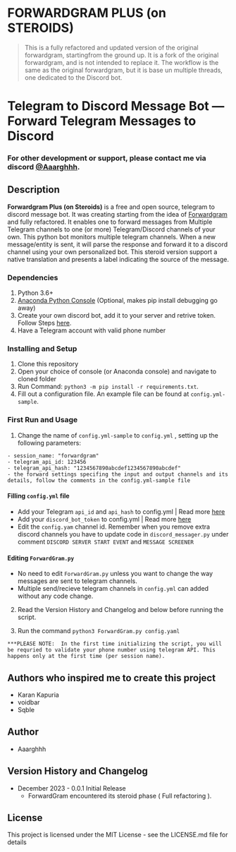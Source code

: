 # FORWARDGRAM PLUS (on STEROIDS)  


> This is a fully refactored and updated version of the original forwardgram, startingfrom the ground up. 
> It is a fork of the original forwardgram, and is not intended to replace it. 
> The workflow is the same as the original forwardgram, but it is base un multiple threads, one dedicated to the Discord bot.


# Telegram to Discord Message Bot — Forward Telegram Messages to Discord
### For other development or support, please contact me via discord  [@Aaarghhh](aaarghhh).


## Description
__Forwardgram Plus (on Steroids)__ is a free and open source, telegram to discord message bot. It was creating starting from the idea of [Forwardgram](https://github.com/kkapuria3/Telegram-To-Discord-Forward-Bot) and fully refactored. It enables one to forward messages from Multiple Telegram channels to one (or more) Telegram/Discord channels of your own. This python bot monitors multiple telegram channels. When a new message/entity is sent, it will parse the response and forward it to a discord channel using your own personalized bot. This steroid version support a native translation and presents a label indicating the source of the message.



### Dependencies

1. Python 3.6+ 
2. [Anaconda Python Console](https://www.anaconda.com/products/individual) (Optional, makes pip install debugging go away)
3. Create your own discord bot, add it to your server and retrive token. Follow Steps [here](https://www.writebots.com/discord-bot-token/).
4. Have a Telegram account with valid phone number


### Installing and Setup
1. Clone this repository
2. Open your choice of console (or Anaconda console) and navigate to cloned folder 
3. Run Command: `python3 -m pip install -r requirements.txt`.
4. Fill out a configuration file. An example file can be found at `config.yml-sample`. 


### First Run and Usage

1. Change the name of `config.yml-sample` to `config.yml` , setting up the following parameters:
```
- session_name: "forwardgram"
- telegram_api_id: 123456
- telegram_api_hash: "1234567890abcdef1234567890abcdef"
- the forward settings specifing the input and output channels and its details, follow the comments in the config.yml-sample file
```

#### Filling `config.yml` file

* Add your Telegram `api_id` and `api_hash` to config.yml | Read more [here](https://core.telegram.org/api/obtaining_api_id)
* Add your `discord_bot_token` to config.yml | Read more [here](https://www.writebots.com/discord-bot-token/)
* Edit the `config.yam` channel id. Remember when you remove extra discord channels you have to update code in `discord_messager.py` under comment `DISCORD SERVER START EVENT` and `MESSAGE SCREENER`

#### Editing `ForwardGram.py`

* No need to edit `ForwardGram.py` unless you want to change the way messages are sent to telegram channels.
* Multiple send/recieve telegram channels in `config.yml` can added without any code change.

2. Read the Version History and Changelog and below before running the script.

3. Run the command `python3 ForwardGram.py config.yaml`

```
***PLEASE NOTE:  In the first time initializing the script, you will be requried to validate your phone number using telegram API. This happens only at the first time (per session name).
```

## Authors who inspired me to create this project

* Karan Kapuria
* voidbar
* Sqble

## Author

* Aaarghhh


## Version History and Changelog

* December 2023 - 0.0.1 Initial Release 
	* ForwardGram encountered its steroid phase ( Full refactoring ). 

## License

This project is licensed under the MIT License - see the LICENSE.md file for details

